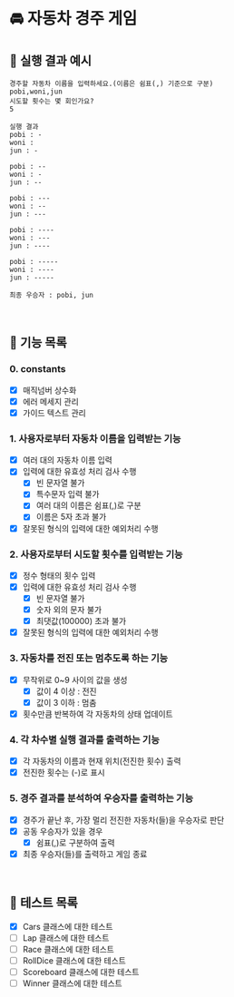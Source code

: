 # 🚘 자동차 경주 게임

## 🚀 실행 결과 예시

```
경주할 자동차 이름을 입력하세요.(이름은 쉼표(,) 기준으로 구분)
pobi,woni,jun
시도할 횟수는 몇 회인가요?
5

실행 결과
pobi : -
woni :
jun : -

pobi : --
woni : -
jun : --

pobi : ---
woni : --
jun : ---

pobi : ----
woni : ---
jun : ----

pobi : -----
woni : ----
jun : -----

최종 우승자 : pobi, jun
```

<br />

## 🚀 기능 목록

### 0. constants

- [x] 매직넘버 상수화
- [x] 에러 메세지 관리
- [x] 가이드 텍스트 관리

### 1. 사용자로부터 자동차 이름을 입력받는 기능

- [x] 여러 대의 자동차 이름 입력
- [x] 입력에 대한 유효성 처리 검사 수행
  - [x] 빈 문자열 불가
  - [x] 특수문자 입력 불가
  - [x] 여러 대의 이름은 쉼표(,)로 구분
  - [x] 이름은 5자 초과 불가
- [x] 잘못된 형식의 입력에 대한 예외처리 수행

### 2. 사용자로부터 시도할 횟수를 입력받는 기능

- [x] 정수 형태의 횟수 입력
- [x] 입력에 대한 유효성 처리 검사 수행
  - [x] 빈 문자열 불가
  - [x] 숫자 외의 문자 불가
  - [x] 최댓값(100000) 초과 불가
- [x] 잘못된 형식의 입력에 대한 예외처리 수행

### 3. 자동차를 전진 또는 멈추도록 하는 기능

- [x] 무작위로 0~9 사이의 값을 생성
  - [x] 값이 4 이상 : 전진
  - [x] 값이 3 이하 : 멈춤
- [x] 횟수만큼 반복하여 각 자동차의 상태 업데이트

### 4. 각 차수별 실행 결과를 출력하는 기능

- [x] 각 자동차의 이름과 현재 위치(전진한 횟수) 출력
- [x] 전진한 횟수는 (-)로 표시

### 5. 경주 결과를 분석하여 우승자를 출력하는 기능

- [x] 경주가 끝난 후, 가장 멀리 전진한 자동차(들)을 우승자로 판단
- [x] 공동 우승자가 있을 경우
  - [x] 쉼표(,)로 구분하여 출력
- [x] 최종 우승자(들)를 출력하고 게임 종료

<br />

## 🚀 테스트 목록
- [x] Cars 클래스에 대한 테스트
- [ ] Lap 클래스에 대한 테스트
- [ ] Race 클래스에 대한 테스트
- [ ] RollDice 클래스에 대한 테스트
- [ ] Scoreboard 클래스에 대한 테스트
- [ ] Winner 클래스에 대한 테스트